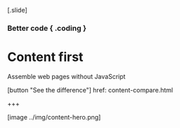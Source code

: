 
[.slide]
  ### Better code { .coding }
  # Content first
  Assemble web pages without JavaScript

  [button "See the difference"]
    href: content-compare.html

  +++

  [image ../img/content-hero.png]
